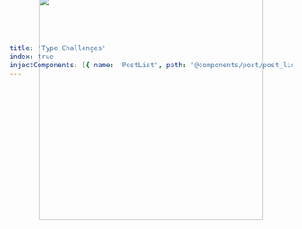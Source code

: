```yaml
---
title: 'Type Challenges'
index: true
injectComponents: [{ name: 'PostList', path: '@components/post/post_list.vue' }]
---
```


<div class="no-select"  style="display: flex;justify-content:center;align-items:center;height: 80px;margin-bottom: 20px">
  <img src='https://github.com/type-challenges/type-challenges/raw/main/screenshots/logo.svg' width='400' />
</div>

<SiteBack/>

<PostList wrap='tc'/>
